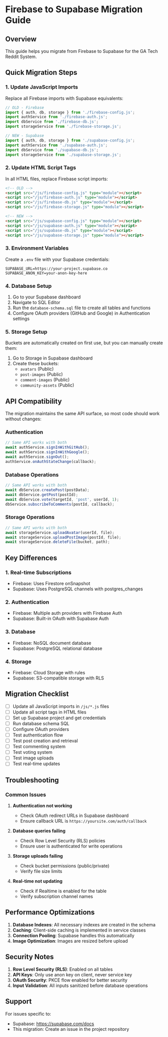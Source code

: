 # Firebase to Supabase Migration Guide

## Overview
This guide helps you migrate from Firebase to Supabase for the GA Tech Reddit System.

## Quick Migration Steps

### 1. Update JavaScript Imports

Replace all Firebase imports with Supabase equivalents:

```javascript
// OLD - Firebase
import { auth, db, storage } from './firebase-config.js';
import authService from './firebase-auth.js';
import dbService from './firebase-db.js';
import storageService from './firebase-storage.js';

// NEW - Supabase
import { auth, db, storage } from './supabase-config.js';
import authService from './supabase-auth.js';
import dbService from './supabase-db.js';
import storageService from './supabase-storage.js';
```

### 2. Update HTML Script Tags

In all HTML files, replace Firebase script imports:

```html
<!-- OLD -->
<script src="/js/firebase-config.js" type="module"></script>
<script src="/js/firebase-auth.js" type="module"></script>
<script src="/js/firebase-db.js" type="module"></script>
<script src="/js/firebase-storage.js" type="module"></script>

<!-- NEW -->
<script src="/js/supabase-config.js" type="module"></script>
<script src="/js/supabase-auth.js" type="module"></script>
<script src="/js/supabase-db.js" type="module"></script>
<script src="/js/supabase-storage.js" type="module"></script>
```

### 3. Environment Variables

Create a `.env` file with your Supabase credentials:

```env
SUPABASE_URL=https://your-project.supabase.co
SUPABASE_ANON_KEY=your-anon-key-here
```

### 4. Database Setup

1. Go to your Supabase dashboard
2. Navigate to SQL Editor
3. Run the `database-schema.sql` file to create all tables and functions
4. Configure OAuth providers (GitHub and Google) in Authentication settings

### 5. Storage Setup

Buckets are automatically created on first use, but you can manually create them:

1. Go to Storage in Supabase dashboard
2. Create these buckets:
   - `avatars` (Public)
   - `post-images` (Public)
   - `comment-images` (Public)
   - `community-assets` (Public)

## API Compatibility

The migration maintains the same API surface, so most code should work without changes:

### Authentication
```javascript
// Same API works with both
await authService.signInWithGitHub();
await authService.signInWithGoogle();
await authService.signOut();
authService.onAuthStateChange(callback);
```

### Database Operations
```javascript
// Same API works with both
await dbService.createPost(postData);
await dbService.getPost(postId);
await dbService.vote(targetId, 'post', userId, 1);
dbService.subscribeToComments(postId, callback);
```

### Storage Operations
```javascript
// Same API works with both
await storageService.uploadAvatar(userId, file);
await storageService.uploadPostImage(postId, file);
await storageService.deleteFile(bucket, path);
```

## Key Differences

### 1. Real-time Subscriptions
- Firebase: Uses Firestore onSnapshot
- Supabase: Uses PostgreSQL channels with postgres_changes

### 2. Authentication
- Firebase: Multiple auth providers with Firebase Auth
- Supabase: Built-in OAuth with Supabase Auth

### 3. Database
- Firebase: NoSQL document database
- Supabase: PostgreSQL relational database

### 4. Storage
- Firebase: Cloud Storage with rules
- Supabase: S3-compatible storage with RLS

## Migration Checklist

- [ ] Update all JavaScript imports in `/js/*.js` files
- [ ] Update all script tags in HTML files
- [ ] Set up Supabase project and get credentials
- [ ] Run database schema SQL
- [ ] Configure OAuth providers
- [ ] Test authentication flow
- [ ] Test post creation and retrieval
- [ ] Test commenting system
- [ ] Test voting system
- [ ] Test image uploads
- [ ] Test real-time updates

## Troubleshooting

### Common Issues

1. **Authentication not working**
   - Check OAuth redirect URLs in Supabase dashboard
   - Ensure callback URL is `https://yoursite.com/auth/callback`

2. **Database queries failing**
   - Check Row Level Security (RLS) policies
   - Ensure user is authenticated for write operations

3. **Storage uploads failing**
   - Check bucket permissions (public/private)
   - Verify file size limits

4. **Real-time not updating**
   - Check if Realtime is enabled for the table
   - Verify subscription channel names

## Performance Optimizations

1. **Database Indexes**: All necessary indexes are created in the schema
2. **Caching**: Client-side caching is implemented in service classes
3. **Connection Pooling**: Supabase handles this automatically
4. **Image Optimization**: Images are resized before upload

## Security Notes

1. **Row Level Security (RLS)**: Enabled on all tables
2. **API Keys**: Only use anon key on client, never service key
3. **OAuth Security**: PKCE flow enabled for better security
4. **Input Validation**: All inputs sanitized before database operations

## Support

For issues specific to:
- Supabase: https://supabase.com/docs
- This migration: Create an issue in the project repository
